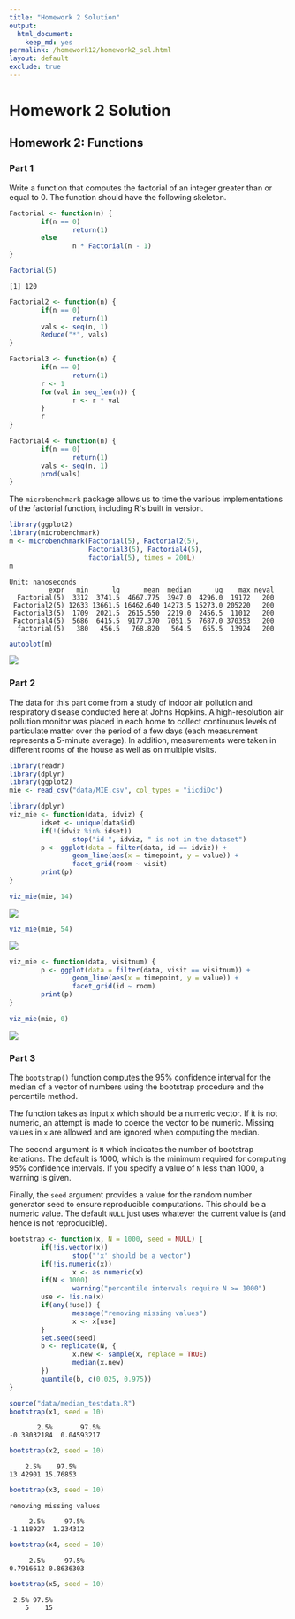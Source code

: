 ```yaml
---
title: "Homework 2 Solution"
output: 
  html_document: 
    keep_md: yes
permalink: /homework12/homework2_sol.html
layout: default 
exclude: true
---
```


# Homework 2 Solution



## Homework 2: Functions


### Part 1

Write a function that computes the factorial of an integer greater than or equal to 0. The function should have the following skeleton.


```r
Factorial <- function(n) {
        if(n == 0) 
                return(1)
        else
                n * Factorial(n - 1)
}
```


```r
Factorial(5)
```

```
[1] 120
```


```r
Factorial2 <- function(n) {
        if(n == 0)
                return(1)
        vals <- seq(n, 1)
        Reduce("*", vals)
}

Factorial3 <- function(n) {
        if(n == 0)
                return(1)
        r <- 1
        for(val in seq_len(n)) {
                r <- r * val
        }
        r
}

Factorial4 <- function(n) {
        if(n == 0)
                return(1)
        vals <- seq(n, 1)
        prod(vals)
}
```

The `microbenchmark` package allows us to time the various implementations of the factorial function, including R's built in version.


```r
library(ggplot2)
library(microbenchmark)
m <- microbenchmark(Factorial(5), Factorial2(5), 
                    Factorial3(5), Factorial4(5),
                    factorial(5), times = 200L)
m
```

```
Unit: nanoseconds
          expr   min      lq      mean  median      uq    max neval
  Factorial(5)  3312  3741.5  4667.775  3947.0  4296.0  19172   200
 Factorial2(5) 12633 13661.5 16462.640 14273.5 15273.0 205220   200
 Factorial3(5)  1709  2021.5  2615.550  2219.0  2456.5  11012   200
 Factorial4(5)  5686  6415.5  9177.370  7051.5  7687.0 370353   200
  factorial(5)   380   456.5   768.820   564.5   655.5  13924   200
```

```r
autoplot(m)
```

![](unnamed-chunk-5-1.png)<!-- -->


### Part 2

The data for this part come from a study of indoor air pollution and respiratory disease conducted here at Johns Hopkins. A high-resolution air pollution monitor was placed in each home to collect continuous levels of particulate matter over the period of a few days (each measurement represents a 5-minute average). In addition, measurements were taken in different rooms of the house as well as on multiple visits. 


```r
library(readr)
library(dplyr)
library(ggplot2)
mie <- read_csv("data/MIE.csv", col_types = "iicdiDc")
```



```r
library(dplyr)
viz_mie <- function(data, idviz) {
        idset <- unique(data$id)
        if(!(idviz %in% idset))
                stop("id ", idviz, " is not in the dataset")
        p <- ggplot(data = filter(data, id == idviz)) +
                geom_line(aes(x = timepoint, y = value)) + 
                facet_grid(room ~ visit)
        print(p)
}
```


```r
viz_mie(mie, 14)
```

![](unnamed-chunk-8-1.png)<!-- -->

```r
viz_mie(mie, 54)
```

![](unnamed-chunk-8-2.png)<!-- -->



```r
viz_mie <- function(data, visitnum) {
        p <- ggplot(data = filter(data, visit == visitnum)) +
                geom_line(aes(x = timepoint, y = value)) + 
                facet_grid(id ~ room)
        print(p)
}
```

```r
viz_mie(mie, 0)
```

![](unnamed-chunk-10-1.png)<!-- -->

### Part 3

The `bootstrap()` function computes the 95% confidence interval for the median of a vector of numbers using the bootstrap procedure and the percentile method. 

The function takes as input `x` which should be a numeric vector. If it is not numeric, an attempt is made to coerce the vector to be numeric. Missing values in `x` are allowed and are ignored when computing the median.

The second argument is `N` which indicates the number of bootstrap iterations. The default is 1000, which is the minimum required for computing 95% confidence intervals. If you specify a value of `N` less than 1000, a warning is given.

Finally, the `seed` argument provides a value for the random number generator seed to ensure reproducible computations. This should be a numeric value. The default `NULL` just uses whatever the current value is (and hence is not reproducible).



```r
bootstrap <- function(x, N = 1000, seed = NULL) {
        if(!is.vector(x))
                stop("'x' should be a vector")
        if(!is.numeric(x))
                x <- as.numeric(x)
        if(N < 1000)
                warning("percentile intervals require N >= 1000")
        use <- !is.na(x)
        if(any(!use)) {
                message("removing missing values")
                x <- x[use]
        }
        set.seed(seed)
        b <- replicate(N, {
                x.new <- sample(x, replace = TRUE)
                median(x.new)
        })
        quantile(b, c(0.025, 0.975))
}
```


```r
source("data/median_testdata.R")
bootstrap(x1, seed = 10)
```

```
       2.5%       97.5% 
-0.38032184  0.04593217 
```

```r
bootstrap(x2, seed = 10)
```

```
    2.5%    97.5% 
13.42901 15.76853 
```

```r
bootstrap(x3, seed = 10)
```

```
removing missing values
```

```
     2.5%     97.5% 
-1.118927  1.234312 
```

```r
bootstrap(x4, seed = 10)
```

```
     2.5%     97.5% 
0.7916612 0.8636303 
```

```r
bootstrap(x5, seed = 10)
```

```
 2.5% 97.5% 
    5    15 
```

